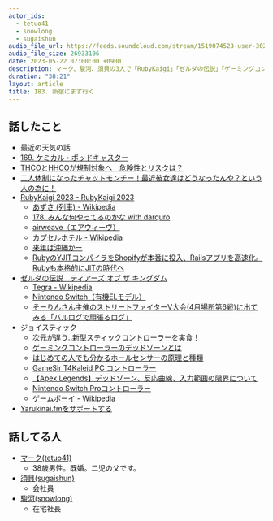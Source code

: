 ```yaml
---
actor_ids:
  - tetuo41
  - snowlong
  - sugaishun
audio_file_url: https://feeds.soundcloud.com/stream/1519074523-user-302747142-yarukinai-183-2023_05_23.mp3
audio_file_size: 26933106
date: 2023-05-22 07:00:00 +0900
description: マーク、駿河、須貝の3人で「RubyKaigi」「ゼルダの伝説」「ゲーミングコントローラー」などについて話しました。
duration: "38:21"
layout: article
title: 183. 新宿にまず行く
---
```


## 話したこと
- 最近の天気の話
- [169. ケミカル・ポッドキャスター](https://yarukinai.fm/episode/169)
- [THCOとHHCOが規制対象へ　危険性とリスクは？](https://forbesjapan.com/articles/detail/62071)
- [二人体制になったチャットモンチー！最近彼女達はどうなったんや？という人の為に！](https://renote.net/articles/6429)
- [RubyKaigi 2023 - RubyKaigi 2023](https://rubykaigi.org/2023/)
  - [あずさ (列車) - Wikipedia](https://ja.wikipedia.org/wiki/%E3%81%82%E3%81%9A%E3%81%95_(%E5%88%97%E8%BB%8A))
  - [178. みんな何やってるのかな with darquro](https://yarukinai.fm/episode/178)
  - [airweave（エアウィーヴ）](https://airweave.jp/)
  - [カプセルホテル - Wikipedia](https://ja.wikipedia.org/wiki/%E3%82%AB%E3%83%97%E3%82%BB%E3%83%AB%E3%83%9B%E3%83%86%E3%83%AB)
  - [来年は沖縄かー](https://twitter.com/sugaishun/status/1657307722847756291?s=46)
  - [RubyのYJITコンパイラをShopifyが本番に投入、Railsアプリを高速化。Rubyも本格的にJITの時代へ](https://www.publickey1.jp/blog/23/rubyyjitshpopifyrailsrubyjit.html)
- [ゼルダの伝説　ティアーズ オブ ザ キングダム](https://www.nintendo.co.jp/zelda/totk/index.html)
  - [Tegra - Wikipedia](https://en.wikipedia.org/wiki/Tegra)
  - [Nintendo Switch（有機ELモデル）](https://www.nintendo.co.jp/hardware/detail/switch-oled/index.html)
  - [そーりんさん主催のストリートファイターV大会(4月場所第6戦)に出てみる「バルログで頑張るログ」](https://www.youtube.com/live/4j6CdxkP0Is?feature=share&t=14511)
- ジョイスティック
  - [次元が違う..新型スティックコントローラーを実食！](https://youtu.be/bihTaYg8xJc?t=445)
  - [ゲーミングコントローラーのデッドゾーンとは](https://utakataworks.com/controller-dead-zone/)
  - [はじめての人でも分かるホールセンサーの原理と種類](https://emb.macnica.co.jp/articles/10315/)
  - [GameSir T4Kaleid PC コントローラー](https://www.amazon.co.jp/dp/B0C14SZG16)
  - [【Apex Legends】デッドゾーン、反応曲線、入力範囲の限界について](https://frontier9.net/apex-legends-padsetting/)
  - [Nintendo Switch Proコントローラー](https://www.nintendo.co.jp/hardware/switch/accessories/)
  - [ゲームボーイ - Wikipedia](https://ja.wikipedia.org/wiki/%E3%82%B2%E3%83%BC%E3%83%A0%E3%83%9C%E3%83%BC%E3%82%A4#:~:text=%E5%8A%A3%E3%81%A3%E3%81%A6%E3%81%84%E3%81%9F%E3%80%82-,%E6%9C%AC%E4%BD%93,%E6%94%B9%E5%AE%9A%E3%81%8C%E8%A1%8C%E3%82%8F%E3%82%8C%E3%81%9F%E3%80%82)
- [Yarukinai.fmをサポートする](https://note.com/tetuo41/circle)

## 話してる人
- [マーク(tetuo41)](https://twitter.com/tetuo41)
  - 38歳男性。既婚。二児の父です。
- [須貝(sugaishun)](https://twitter.com/sugaishun)
  - 会社員
- [駿河(snowlong)](https://twitter.com/_snowlong)
  - 在宅社長
